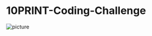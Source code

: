 # 10PRINT-Coding-Challenge

![picture](file:///Users/patricksoukbandith/Desktop/Screen%20Shot%202018-04-09%20at%2010.02.02%20AM.png)
